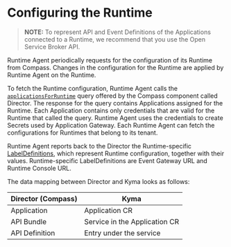 # Configuring the Runtime

> **NOTE:** To represent API and Event Definitions of the Applications connected to a Runtime, we recommend that you use the Open Service Broker API.

Runtime Agent periodically requests for the configuration of its Runtime from Compass.
Changes in the configuration for the Runtime are applied by Runtime Agent on the Runtime.

To fetch the Runtime configuration, Runtime Agent calls the [`applicationsForRuntime`](https://github.com/kyma-incubator/compass/blob/master/components/director/pkg/graphql/schema.graphql) query offered by the Compass component called Director.
The response for the query contains Applications assigned for the Runtime.
Each Application contains only credentials that are valid for the Runtime that called the query. Runtime Agent uses the credentials to create Secrets used by Application Gateway. 
Each Runtime Agent can fetch the configurations for Runtimes that belong to its tenant.

Runtime Agent reports back to the Director the Runtime-specific [LabelDefinitions](https://github.com/kyma-incubator/compass/blob/master/docs/compass/03-04-labels.md#labeldefinitions), which represent Runtime configuration, together with their values.
Runtime-specific LabelDefinitions are Event Gateway URL and Runtime Console URL.

The data mapping between Director and Kyma looks as follows: 

| **Director (Compass)**    | **Kyma**                      |
|---------------------------|-------------------------------|
| Application               | Application CR                |
| API Bundle                | Service in the Application CR |
| API Definition            | Entry under the service       |